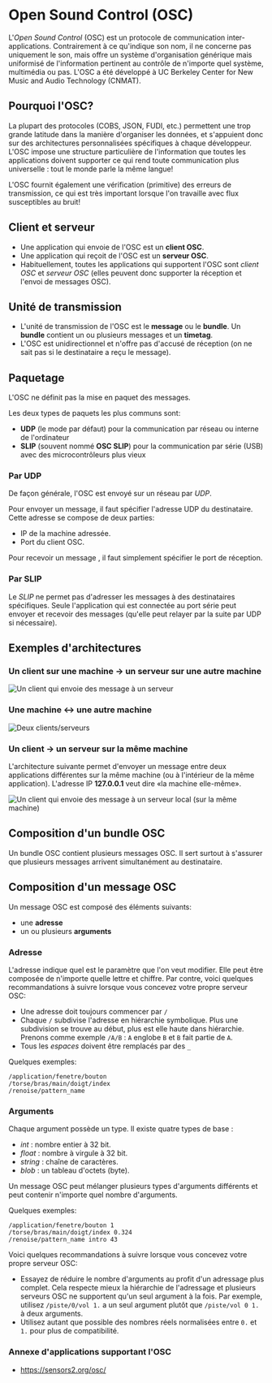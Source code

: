 # Open Sound Control (OSC)

L'*Open Sound Control* (OSC) est un protocole de communication inter-applications. Contrairement à ce qu'indique son nom, il ne concerne pas uniquement le son, mais offre un système d'organisation générique mais uniformisé de l'information pertinent au contrôle de n'importe quel système, multimédia ou pas. L'OSC a été développé à UC Berkeley Center for New Music and Audio Technology (CNMAT).

## Pourquoi l'OSC? 

La plupart des protocoles (COBS, JSON, FUDI, etc.) permettent une trop grande latitude dans la manière d'organiser les données, et s'appuient donc sur des architectures personnalisées spécifiques à chaque développeur. L'OSC impose une structure particulière de l'information que toutes les applications doivent supporter ce qui rend toute communication plus universelle : tout le monde parle la même langue!

L'OSC fournit également une vérification (primitive) des erreurs de transmission, ce qui est très important lorsque l'on travaille avec flux susceptibles au bruit!

## Client et serveur

* Une application qui envoie de l'OSC est un **client OSC**. 
* Une application qui reçoit de l'OSC est un **serveur OSC**. 
* Habituellement, toutes les applications qui supportent l'OSC sont *client OSC* et *serveur OSC* (elles peuvent donc supporter la réception et l'envoi de messages OSC).

## Unité de transmission

* L'unité de transmission de l'OSC est le **message** ou le **bundle**. Un **bundle** contient un ou plusieurs messages et un **timetag**.
* L'OSC est unidirectionnel et n'offre pas d'accusé de réception (on ne sait pas si le destinataire a reçu le message).

## Paquetage

L'OSC ne définit pas la mise en paquet des messages. 

Les deux types de paquets les plus communs sont:
* **UDP** (le mode par défaut) pour la communication par réseau ou interne de l'ordinateur
* **SLIP** (souvent nommé **OSC SLIP**) pour la communication par série (USB) avec des microcontrôleurs plus vieux

### Par UDP

De façon générale, l'OSC est envoyé sur un réseau par *UDP*. 

Pour envoyer un message, il faut spécifier l'adresse UDP du destinataire. Cette adresse se compose de deux parties:
* IP de la machine adressée.
* Port du client OSC.

Pour recevoir un message , il faut simplement spécifier le port de réception.

### Par SLIP

Le *SLIP* ne permet pas d'adresser les messages à des destinataires spécifiques. Seule l'application qui est connectée au port série peut envoyer et recevoir des messages (qu'elle peut relayer par la suite par UDP si nécessaire).

## Exemples d'architectures

### Un client sur une machine -> un serveur sur une autre machine

![Un client qui envoie des message à un serveur](./OSC_unidirectionnel.png)

### Une machine <-> une autre machine

![Deux clients/serveurs](./OSC_bidirectionnel.png)

### Un client -> un serveur sur la même machine

L'architecture suivante  permet d'envoyer un message entre deux applications différentes sur la même machine (ou à l'intérieur de la même application). L'adresse IP **127.0.0.1** veut dire «la machine elle-même».

![Un client qui envoie des message à un serveur local (sur la même machine)](./OSC_mono.png)


## Composition d'un bundle OSC

Un bundle OSC contient plusieurs messages OSC. Il sert surtout à s'assurer que plusieurs messages arrivent simultanément au destinataire. 


## Composition d'un message OSC

Un message OSC est composé des éléments suivants:
* une **adresse**
* un ou plusieurs **arguments**

### Adresse

L'adresse indique quel est le paramètre que l'on veut modifier. Elle peut être composée de n'importe quelle lettre et chiffre. Par contre, voici quelques recommandations à suivre lorsque vous concevez votre propre serveur OSC:
* Une adresse doit toujours commencer par `/`
* Chaque `/` subdivise l'adresse en hiérarchie symbolique. Plus une subdivision se trouve au début, plus est elle haute dans hiérarchie. Prenons comme exemple `/A/B` : `A` englobe `B` et `B` fait partie de `A`.
* Tous les *espaces* doivent être remplacés par des `_`

Quelques exemples: 
```
/application/fenetre/bouton
/torse/bras/main/doigt/index
/renoise/pattern_name
```

### Arguments


Chaque argument possède un type. Il existe quatre types de base :
* *int* : nombre entier à 32 bit.
* *float* : nombre à virgule à 32 bit.
* *string* : chaîne de caractères.
* *blob* : un tableau d'octets (byte).

Un message OSC peut mélanger plusieurs types d'arguments différents et peut contenir n'importe quel nombre d'arguments. 

Quelques exemples: 
```
/application/fenetre/bouton 1
/torse/bras/main/doigt/index 0.324
/renoise/pattern_name intro 43
```

Voici quelques recommandations à suivre lorsque vous concevez votre propre serveur OSC:
* Essayez <!-- mettre er pour uniformiser  -->de réduire le nombre d'arguments au profit d'un adressage plus complet. Cela respecte mieux la hiérarchie de l'adressage et plusieurs serveurs OSC ne supportent qu'un seul argument à la fois. Par exemple, utilisez `/piste/0/vol 1.` a un seul argument plutôt que `/piste/vol 0 1.` à deux arguments.
* Utilisez <!-- mettre er pour uniformiser  --> autant que possible des nombres réels normalisées <!-- normalisés  -->  entre `0.` et `1.` pour plus de compatibilité.

### Annexe d'applications supportant l'OSC

* https://sensors2.org/osc/
